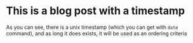 [//]: # (Sat Aug 25 03:37:29 -03 2018)
# This is a blog post with a timestamp

As you can see, there is a unix timestamp (which you can get with `date` command), and as long it does exists, it will be used as an ordering criteria